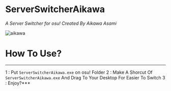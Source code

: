 # ServerSwitcherAikawa
*A Server Switcher for osu! Created By Aikawa Asami*

![aikawa](https://github.com/AikawaAsami/ServerSwitcherAikawa/assets/114198361/a20aa48a-34f9-4a30-a00f-bc319fedd530)
 
# How To Use?
***
1 : Put `ServerSwitcherAikawa.exe` on osu! Folder
2 : Make A Shorcut Of `ServerSwitcherAikawa.exe` And Drag To Your Desktop For Easier To Switch
3 : Enjoy?***

> 
